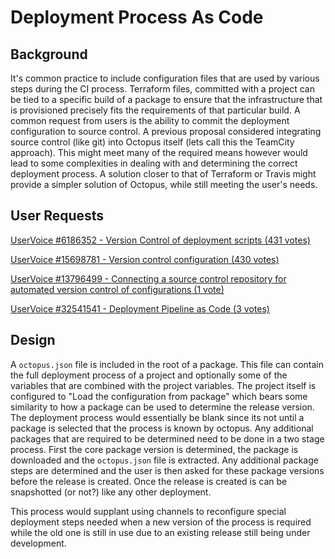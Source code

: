 # Deployment Process As Code #


## Background ##
It's common practice to include configuration files that are used by various steps during the CI process. Terraform files, committed with a project can be tied to a specific build of a package to ensure that the infrastructure that is provisioned precisely fits the requirements of that particular build. A common request from users is the ability to commit the deployment configuration to source control. A previous proposal considered integrating source control (like git) into Octopus itself (lets call this the TeamCity approach). This might meet many of the required means however would lead to some complexities in dealing with and determining the correct deployment process. A solution closer to that of Terraform or Travis might provide a simpler solution of Octopus, while still meeting the user's needs.

## User Requests ##
[UserVoice #6186352 - Version Control of deployment scripts (431 votes)](hhttps://octopusdeploy.uservoice.com/forums/170787-general/suggestions/6186352-version-control-of-deployment-scripts)

[UserVoice #15698781 - Version control configuration (430 votes)](https://octopusdeploy.uservoice.com/forums/170787-general/suggestions/15698781-version-control-configuration)

[UserVoice #13796499 - Connecting a source control repository for automated version control of configurations (1 vote)](https://octopusdeploy.uservoice.com/forums/170787-general/suggestions/13796499-connecting-a-source-control-repository-for-automat)

[UserVoice #32541541 - Deployment Pipeline as Code (3 votes)](https://octopusdeploy.uservoice.com/forums/170787-general/suggestions/32541541-deployment-pipeline-as-code)

## Design ##
A `octopus.json` file is included in the root of a package. This file can contain the full deployment process of a project and optionally some of the variables that are combined with the project variables. The project itself is configured to "Load the configuration from package" which bears some similarity to how a package can be used to determine the release version. The deployment process would essentially be blank since its not until a package is selected that the process is known by octopus. Any additional packages that are required to be determined need to be done in a two stage process. First the core package version is determined, the package is downloaded and the `octopus.json` file is extracted. Any additional package steps are determined and the user is then asked for these package versions before the release is created. Once the release is created is can be snapshotted (or not?) like any other deployment.

This process would supplant using channels to reconfigure special deployment steps needed when a new version of the process is required while the old one is still in use due to an existing release still being under development.